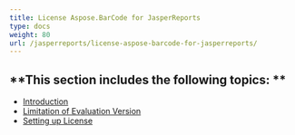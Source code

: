 ```yaml
---
title: License Aspose.BarCode for JasperReports
type: docs
weight: 80
url: /jasperreports/license-aspose-barcode-for-jasperreports/
---
```


**This section includes the following topics:
**
---------------------------------------------
- [Introduction](/barcode/jasperreports/introduction/)
- [Limitation of Evaluation Version](/barcode/jasperreports/evaluation-version-limitations/)
- [Setting up License](/barcode/jasperreports/applying-a-license/)
